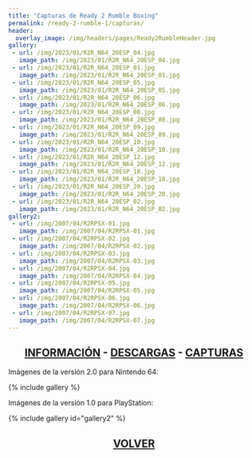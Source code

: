 ```yaml
---
title: "Capturas de Ready 2 Rumble Boxing"
permalink: /ready-2-rumble-1/capturas/
header:
  overlay_image: /img/headers/pages/Ready2RumbleHeader.jpg
gallery:
 - url: /img/2023/01/R2R_N64_20ESP_04.jpg
   image_path: /img/2023/01/R2R_N64_20ESP_04.jpg
 - url: /img/2023/01/R2R_N64_20ESP_01.jpg
   image_path: /img/2023/01/R2R_N64_20ESP_01.jpg
 - url: /img/2023/01/R2R_N64_20ESP_05.jpg
   image_path: /img/2023/01/R2R_N64_20ESP_05.jpg
 - url: /img/2023/01/R2R_N64_20ESP_06.jpg
   image_path: /img/2023/01/R2R_N64_20ESP_06.jpg
 - url: /img/2023/01/R2R_N64_20ESP_08.jpg
   image_path: /img/2023/01/R2R_N64_20ESP_08.jpg
 - url: /img/2023/01/R2R_N64_20ESP_09.jpg
   image_path: /img/2023/01/R2R_N64_20ESP_09.jpg
 - url: /img/2023/01/R2R_N64_20ESP_10.jpg
   image_path: /img/2023/01/R2R_N64_20ESP_10.jpg
 - url: /img/2023/01/R2R_N64_20ESP_12.jpg
   image_path: /img/2023/01/R2R_N64_20ESP_12.jpg
 - url: /img/2023/01/R2R_N64_20ESP_18.jpg
   image_path: /img/2023/01/R2R_N64_20ESP_18.jpg
 - url: /img/2023/01/R2R_N64_20ESP_20.jpg
   image_path: /img/2023/01/R2R_N64_20ESP_20.jpg
 - url: /img/2023/01/R2R_N64_20ESP_02.jpg
   image_path: /img/2023/01/R2R_N64_20ESP_02.jpg
gallery2:
 - url: /img/2007/04/R2RPSX-01.jpg
   image_path: /img/2007/04/R2RPSX-01.jpg
 - url: /img/2007/04/R2RPSX-02.jpg
   image_path: /img/2007/04/R2RPSX-02.jpg
 - url: /img/2007/04/R2RPSX-03.jpg
   image_path: /img/2007/04/R2RPSX-03.jpg
 - url: /img/2007/04/R2RPSX-04.jpg
   image_path: /img/2007/04/R2RPSX-04.jpg
 - url: /img/2007/04/R2RPSX-05.jpg
   image_path: /img/2007/04/R2RPSX-05.jpg
 - url: /img/2007/04/R2RPSX-06.jpg
   image_path: /img/2007/04/R2RPSX-06.jpg
 - url: /img/2007/04/R2RPSX-07.jpg
   image_path: /img/2007/04/R2RPSX-07.jpg
---
```

<h2 style="text-align: center;"><strong><a href="/ready-2-rumble-1/informacion/">INFORMACIÓN</a> - <a href="/ready-2-rumble-1/descargar/">DESCARGAS</a> - <a href="/ready-2-rumble-1/capturas/">CAPTURAS</a></strong></h2>

Imágenes de la versión 2.0 para Nintendo 64:

{% include gallery %}

Imágenes de la versión 1.0 para PlayStation:

{% include gallery id="gallery2" %}

<h2 style="text-align: center;"><a href="/ready-2-rumble-1/"><strong>VOLVER</strong></a></h2>


